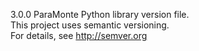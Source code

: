 3.0.0
ParaMonte Python library version file.  
This project uses semantic versioning.  
For details, see http://semver.org  
